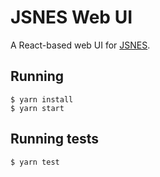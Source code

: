 # JSNES Web UI

A React-based web UI for [JSNES](https://github.com/bfirsh/jsnes).

## Running

    $ yarn install
    $ yarn start

## Running tests

    $ yarn test
    
